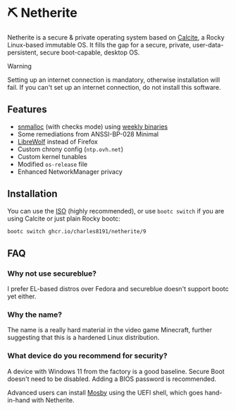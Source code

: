 # :pick: Netherite

Netherite is a secure & private operating system based on [Calcite](https://github.com/charles8191/calcite), a Rocky Linux-based immutable OS. It fills the gap for a secure, private, user-data-persistent, secure boot-capable, desktop OS.

> [!WARNING]
> Setting up an internet connection is mandatory, otherwise installation will fail. If you can't set up an internet connection, do not install this software.

## Features

- [snmalloc](https://github.com/microsoft/snmalloc) (with checks mode) using [weekly binaries](https://github.com/charles8191/snmalloc-checks)
- Some remediations from ANSSI-BP-028 Minimal
- [LibreWolf](https://librewolf.net/) instead of Firefox
- Custom chrony config (`ntp.ovh.net`)
- Custom kernel tunables
- Modified `os-release` file
- Enhanced NetworkManager privacy

## Installation

You can use the [ISO](https://github.com/charles8191/netherite/releases/latest/download/9.iso) (highly recommended), or use `bootc switch` if you are using Calcite or just plain Rocky bootc:

```bash
bootc switch ghcr.io/charles8191/netherite/9
```

## FAQ

### Why not use secureblue?

I prefer EL-based distros over Fedora and secureblue doesn't support bootc yet either.

### Why the name?

The name is a really hard material in the video game Minecraft, further suggesting that this is a hardened Linux distribution.

### What device do you recommend for security?

A device with Windows 11 from the factory is a good baseline. Secure Boot doesn't need to be disabled. Adding a BIOS password is recommended.

Advanced users can install [Mosby](https://github.com/pbatard/Mosby) using the UEFI shell, which goes hand-in-hand with Netherite.
